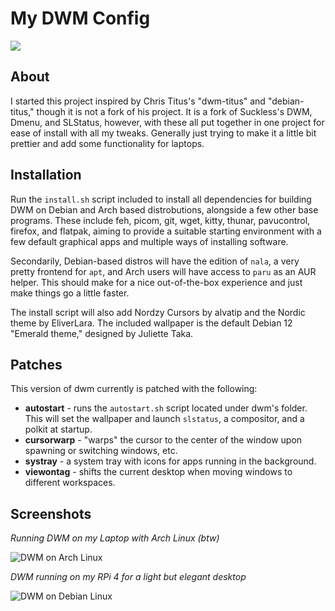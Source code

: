 # My DWM Config

<img src="https://github.com/aurorae-nb/dwm/blob/main/banner.png">

## About
I started this project inspired by Chris Titus's "dwm-titus" and "debian-titus," though it is not a fork of his project. It is a fork of Suckless's DWM, Dmenu, and SLStatus, however, with these all put together in one project for ease of install with all my tweaks. Generally just trying to make it a little bit prettier and add some functionality for laptops.

## Installation
Run the `install.sh` script included to install all dependencies for building DWM on Debian and Arch based distrobutions, alongside a few other base programs. These include feh, picom, git, wget, kitty, thunar, pavucontrol, firefox, and flatpak, aiming to provide a suitable starting environment with a few default graphical apps and multiple ways of installing software. 

Secondarily, Debian-based distros will have the edition of `nala`, a very pretty frontend for `apt`, and Arch users will have access to `paru` as an AUR helper. This should make for a nice out-of-the-box experience and just make things go a little faster.

The install script will also add Nordzy Cursors by alvatip and the Nordic theme by EliverLara. The included wallpaper is the default Debian 12 "Emerald theme," designed by Juliette Taka.

## Patches
This version of dwm currently is patched with the following:
- **autostart** - runs the `autostart.sh` script located under dwm's folder. This will set the wallpaper and launch `slstatus`, a compositor, and a polkit at startup.
- **cursorwarp** - "warps" the cursor to the center of the window upon spawning or switching windows, etc.
- **systray** - a system tray with icons for apps running in the background.
- **viewontag** - shifts the current desktop when moving windows to different workspaces.

## Screenshots
*Running DWM on my Laptop with Arch Linux (btw)*

<img alt="DWM on Arch Linux" src="https://github.com/aurorae-nb/dwm/blob/main/arch-dwm.png">

*DWM running on my RPi 4 for a light but elegant desktop*

<img alt="DWM on Debian Linux" src="https://github.com/aurorae-nb/dwm/blob/main/debian-dwm.png">
